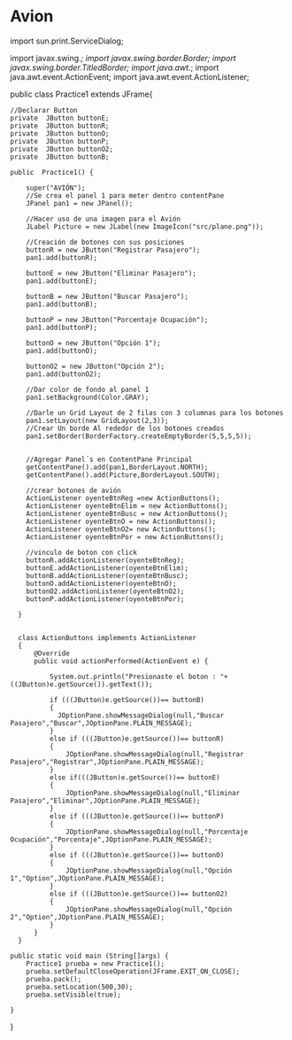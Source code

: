 # Avion
import sun.print.ServiceDialog;

import javax.swing.*;
import javax.swing.border.Border;
import javax.swing.border.TitledBorder;
import java.awt.*;
import java.awt.event.ActionEvent;
import java.awt.event.ActionListener;

public class Practice1 extends  JFrame{

    //Declarar Button
    private  JButton buttonE;
    private  JButton buttonR;
    private  JButton buttonO;
    private  JButton buttonP;
    private  JButton buttonO2;
    private  JButton buttonB;

    public  Practice1() {

        super("AVIÓN");
        //Se crea el panel 1 para meter dentro contentPane
        JPanel pan1 = new JPanel();

        //Hacer uso de una imagen para el Avión
        JLabel Picture = new JLabel(new ImageIcon("src/plane.png"));

        //Creación de botones con sus posiciones
        buttonR = new JButton("Registrar Pasajero");
        pan1.add(buttonR);

        buttonE = new JButton("Eliminar Pasajero");
        pan1.add(buttonE);

        buttonB = new JButton("Buscar Pasajero");
        pan1.add(buttonB);

        buttonP = new JButton("Porcentaje Ocupación");
        pan1.add(buttonP);

        buttonO = new JButton("Opción 1");
        pan1.add(buttonO);

        buttonO2 = new JButton("Opción 2");
        pan1.add(buttonO2);

        //Dar color de fondo al panel 1
        pan1.setBackground(Color.GRAY);

        //Darle un Grid Layout de 2 filas con 3 columnas para los botones
        pan1.setLayout(new GridLayout(2,3));
        //Crear Un borde Al rededor de los botones creados
        pan1.setBorder(BorderFactory.createEmptyBorder(5,5,5,5));


        //Agregar Panel´s en ContentPane Principal
        getContentPane().add(pan1,BorderLayout.NORTH);
        getContentPane().add(Picture,BorderLayout.SOUTH);

        //crear botones de avión
        ActionListener oyenteBtnReg =new ActionButtons();
        ActionListener oyenteBtnElim = new ActionButtons();
        ActionListener oyenteBtnBusc = new ActionButtons();
        ActionListener oyenteBtnO = new ActionButtons();
        ActionListener oyenteBtnO2= new ActionButtons();
        ActionListener oyenteBtnPor = new ActionButtons();

        //vinculo de boton con click
        buttonR.addActionListener(oyenteBtnReg);
        buttonE.addActionListener(oyenteBtnElim);
        buttonB.addActionListener(oyenteBtnBusc);
        buttonO.addActionListener(oyenteBtnO);
        buttonO2.addActionListener(oyenteBtnO2);
        buttonP.addActionListener(oyenteBtnPor);

      }


      class ActionButtons implements ActionListener
      {
          @Override
          public void actionPerformed(ActionEvent e) {

              System.out.println("Presionaste el boton : "+((JButton)e.getSource()).getText());

              if (((JButton)e.getSource())== buttonB)
              {
                JOptionPane.showMessageDialog(null,"Buscar Pasajero","Buscar",JOptionPane.PLAIN_MESSAGE);
              }
              else if (((JButton)e.getSource())== buttonR)
              {
                  JOptionPane.showMessageDialog(null,"Registrar Pasajero","Registrar",JOptionPane.PLAIN_MESSAGE);
              }
              else if(((JButton)e.getSource())== buttonE)
              {
                  JOptionPane.showMessageDialog(null,"Eliminar Pasajero","Eliminar",JOptionPane.PLAIN_MESSAGE);
              }
              else if (((JButton)e.getSource())== buttonP)
              {
                  JOptionPane.showMessageDialog(null,"Porcentaje Ocupación","Porcentaje",JOptionPane.PLAIN_MESSAGE);
              }
              else if (((JButton)e.getSource())== buttonO)
              {
                  JOptionPane.showMessageDialog(null,"Opción 1","Option",JOptionPane.PLAIN_MESSAGE);
              }
              else if (((JButton)e.getSource())== buttonO2)
              {
                  JOptionPane.showMessageDialog(null,"Opción 2","Option",JOptionPane.PLAIN_MESSAGE);
              }
          }
      }

    public static void main (String[]args) {
        Practice1 prueba = new Practice1();
        prueba.setDefaultCloseOperation(JFrame.EXIT_ON_CLOSE);
        prueba.pack();
        prueba.setLocation(500,30);
        prueba.setVisible(true);

    }


}

